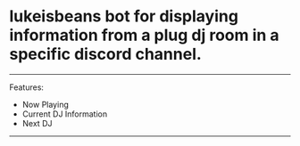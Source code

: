 # lukeisbeans bot for displaying information from a plug dj room in a specific discord channel.
---------
Features:
- Now Playing
- Current DJ Information
- Next DJ

---------